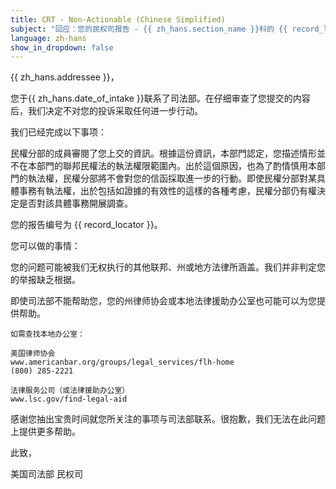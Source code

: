 ```yaml
---
title: CRT - Non-Actionable (Chinese Simplified)
subject: "回应：您的民权司报告 - {{ zh_hans.section_name }}科的 {{ record_locator }}"
language: zh-hans
show_in_dropdown: false
---
```

{{ zh_hans.addressee }}，

您于{{ zh_hans.date_of_intake }}联系了司法部。在仔细审查了您提交的内容后，我们决定不对您的投诉采取任何进一步行动。

我们已经完成以下事项：

民權分部的成員審閱了您上交的資訊。根據這份資訊，本部門認定，您描述情形並不在本部門的聯邦民權法的執法權限範圍內。出於這個原因，也為了酌情慎用本部門的執法權，民權分部將不會對您的信函採取進一步的行動。即使民權分部對某具體事務有執法權，出於包括如證據的有效性的這樣的各種考慮，民權分部仍有權決定是否對該具體事務開展調查。

您的报告编号为 {{ record_locator }}。

您可以做的事情：

您的问题可能被我们无权执行的其他联邦、州或地方法律所涵盖。我们并非判定您的举报缺乏根据。

即使司法部不能帮助您，您的州律师协会或本地法律援助办公室也可能可以为您提供帮助。

    如需查找本地办公室：

    美国律师协会
    www.americanbar.org/groups/legal_services/flh-home
    (800) 285-2221

    法律服务公司（或法律援助办公室）
    www.lsc.gov/find-legal-aid

感谢您抽出宝贵时间就您所关注的事项与司法部联系。很抱歉，我们无法在此问题上提供更多帮助。

此致，

美国司法部
民权司
